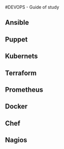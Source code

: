 #DEVOPS - Guide of study

## Ansible
## Puppet
## Kubernets
## Terraform
## Prometheus
## Docker
## Chef
## Nagios
